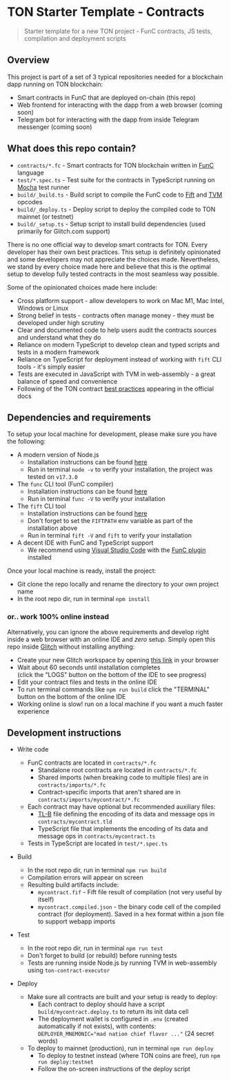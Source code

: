 # TON Starter Template - Contracts

> Starter template for a new TON project - FunC contracts, JS tests, compilation and deployment scripts

## Overview

This project is part of a set of 3 typical repositories needed for a blockchain dapp running on TON blockchain:

* Smart contracts in FunC that are deployed on-chain (this repo)
* Web frontend for interacting with the dapp from a web browser (coming soon)
* Telegram bot for interacting with the dapp from inside Telegram messenger (coming soon)

## What does this repo contain?

* `contracts/*.fc` - Smart contracts for TON blockchain written in [FunC](https://ton.org/docs/#/func) language
* `test/*.spec.ts` - Test suite for the contracts in TypeScript running on [Mocha](https://mochajs.org/) test runner
* `build/_build.ts` - Build script to compile the FunC code to [Fift](https://ton-blockchain.github.io/docs/fiftbase.pdf) and [TVM](https://ton-blockchain.github.io/docs/tvm.pdf) opcodes
* `build/_deploy.ts` - Deploy script to deploy the compiled code to TON mainnet (or testnet)
* `build/_setup.ts` - Setup script to install build dependencies (used primarily for Glitch.com support)

There is no one official way to develop smart contracts for TON. Every developer has their own best practices. This setup is definitely opinionated and some developers may not appreciate the choices made. Nevertheless, we stand by every choice made here and believe that this is the optimal setup to develop fully tested contracts in the most seamless way possible.

Some of the opinionated choices made here include:

* Cross platform support - allow developers to work on Mac M1, Mac Intel, Windows or Linux
* Strong belief in tests - contracts often manage money - they must be developed under high scrutiny
* Clear and documented code to help users audit the contracts sources and understand what they do
* Reliance on modern TypeScript to develop clean and typed scripts and tests in a modern framework
* Reliance on TypeScript for deployment instead of working with `fift` CLI tools - it's simply easier
* Tests are executed in JavaScript with TVM in web-assembly - a great balance of speed and convenience
* Following of the TON contract [best practices](https://ton.org/docs/#/howto/smart-contract-guidelines) appearing in the official docs

## Dependencies and requirements

To setup your local machine for development, please make sure you have the following:

* A modern version of Node.js
  * Installation instructions can be found [here](https://nodejs.org/)
  * Run in terminal `node -v` to verify your installation, the project was tested on `v17.3.0`
* The `func` CLI tool (FunC compiler)
  * Installation instructions can be found [here](https://github.com/ton-defi-org/ton-binaries)
  * Run in terminal `func -V` to verify your installation
* The `fift` CLI tool
  * Installation instructions can be found [here](https://github.com/ton-defi-org/ton-binaries)
  * Don't forget to set the `FIFTPATH` env variable as part of the installation above
  * Run in terminal `fift -V` and `fift` to verify your installation
* A decent IDE with FunC and TypeScript support
  * We recommend using [Visual Studio Code](https://code.visualstudio.com/) with the [FunC plugin](https://marketplace.visualstudio.com/items?itemName=tonwhales.func-vscode) installed

Once your local machine is ready, install the project:

* Git clone the repo locally and rename the directory to your own project name
* In the root repo dir, run in terminal `npm install`

### or.. work 100% online instead

Alternatively, you can ignore the above requirements and develop right inside a web browser with an online IDE and *zero* setup. Simply open this repo inside [Glitch](https://glitch.com/) without installing anything:

* Create your new Glitch workspace by opening [this link](https://glitch.com/edit/#!/remix/clone-from-repo?&REPO_URL=https%3A%2F%2Fgithub.com%2Fton-defi-org%2Ftonstarter-contracts.git) in your browser
* Wait about 60 seconds until installation completes <br>(click the "LOGS" button on the bottom of the IDE to see progress)
* Edit your contract files and tests in the online IDE
* To run terminal commands like `npm run build` click the "TERMINAL" button on the bottom of the online IDE
* Working online is slow! run on a local machine if you want a much faster experience

## Development instructions

* Write code
  * FunC contracts are located in `contracts/*.fc`
    * Standalone root contracts are located in `contracts/*.fc`
    * Shared imports (when breaking code to multiple files) are in `contracts/imports/*.fc`
    * Contract-specific imports that aren't shared are in `contracts/imports/mycontract/*.fc`
  * Each contract may have optional but recommended auxiliary files:
    * [TL-B](https://ton.org/docs/#/overviews/TL-B) file defining the encoding of its data and message ops in `contracts/mycontract.tld`
    * TypeScript file that implements the encoding of its data and message ops in `contracts/mycontract.ts`
  * Tests in TypeScript are located in `test/*.spec.ts`

* Build
  * In the root repo dir, run in terminal `npm run build`
  * Compilation errors will appear on screen
  * Resulting build artifacts include:
    * `mycontract.fif` - Fift file result of compilation (not very useful by itself)
    * `mycontract.compiled.json` - the binary code cell of the compiled contract (for deployment). Saved in a hex format within a json file to support webapp imports

* Test
  * In the root repo dir, run in terminal `npm run test`
  * Don't forget to build (or rebuild) before running tests
  * Tests are running inside Node.js by running TVM in web-assembly using `ton-contract-executor`

* Deploy
  * Make sure all contracts are built and your setup is ready to deploy:
    * Each contract to deploy should have a script `build/mycontract.deploy.ts` to return its init data cell
    * The deployment wallet is configured in `.env` (created automatically if not exists), with contents:<br>
      `DEPLOYER_MNEMONIC="mad nation chief flavor ..."` (24 secret words)
  * To deploy to mainnet (production), run in terminal `npm run deploy`
    * To deploy to testnet instead (where TON coins are free), run `npm run deploy:testnet`
    * Follow the on-screen instructions of the deploy script
  